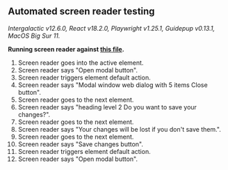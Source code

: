 ## Automated screen reader testing

_Intergalactic v12.6.0, React v18.2.0, Playwright v1.25.1,
Guidepup v0.13.1, MacOS Big Sur 11._

**Running screen reader against [this file](https://github.com/semrush/intergalactic/blob/master/website/docs/components/modal/examples/modal.jsx).**

1. Screen reader goes into the active element.
2. Screen reader says "Open modal button".
3. Screen reader triggers element default action.
4. Screen reader says "Modal window web dialog with 5 items Close button".
5. Screen reader goes to the next element.
6. Screen reader says "heading level 2 Do you want to save your changes?".
7. Screen reader goes to the next element.
8. Screen reader says "Your changes will be lost if you don't save them.".
9. Screen reader goes to the next element.
10. Screen reader says "Save changes button".
11. Screen reader triggers element default action.
12. Screen reader says "Open modal button".
